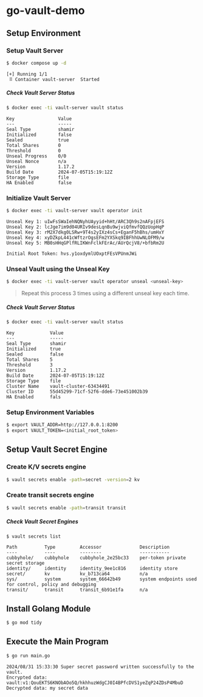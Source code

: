 # go-vault-demo

## Setup Environment

### Setup Vault Server
```sh
$ docker compose up -d
```

```
[+] Running 1/1
 ⠿ Container vault-server  Started 
```

##### Check Vault Server Status
```sh
$ docker exec -ti vault-server vault status
```

```
Key                Value
---                -----
Seal Type          shamir
Initialized        false
Sealed             true
Total Shares       0
Threshold          0
Unseal Progress    0/0
Unseal Nonce       n/a
Version            1.17.2
Build Date         2024-07-05T15:19:12Z
Storage Type       file
HA Enabled         false
```

### Initialize Vault Server
```sh
$ docker exec -ti vault-server vault operator init
```

```
Unseal Key 1: uIwFsSWaIehNQNyhUAyyid+hHt/ARC3Qh9s2nAFpjEFS
Unseal Key 2: lcJge7im9d04URIv9desLqnBu9wjviQfmvfQQzUopHqP
Unseal Key 3: rM2X7dkg0LSRw+9T4s2yIXz4sCs+EganF5hBhs/umHxY
Unseal Key 4: xyDZkpL441cWftzrOgsEFm2YXSkq9IBFhhUwNLOFM9/w
Unseal Key 5: MB0sHHqGPlfRLIKWnFclkFErAc/AUrQcjV8/+bfbRm2U

Initial Root Token: hvs.y1oxdymlUOxptFEsVPUnmJWi
```

### Unseal Vault using the Unseal Key

```sh
$ docker exec -ti vault-server vault operator unseal <unseal-key>
```
> Repeat this process 3 times using a different unseal key each time.

##### Check Vault Server Status
```sh
$ docker exec -ti vault-server vault status
```

```
Key             Value
---             -----
Seal Type       shamir
Initialized     true
Sealed          false
Total Shares    5
Threshold       3
Version         1.17.2
Build Date      2024-07-05T15:19:12Z
Storage Type    file
Cluster Name    vault-cluster-63434491
Cluster ID      55d45299-71cf-52f6-dde6-73e451002b39
HA Enabled      fals
```

### Setup Environment Variables
```sh
$ export VAULT_ADDR=http://127.0.0.1:8200
$ export VAULT_TOKEN=<initial_root_token>
```

## Setup Vault Secret Engine

### Create K/V secrets engine

```sh
$ vault secrets enable -path=secret -version=2 kv
```


### Create transit secrets engine

```sh
$ vault secrets enable -path=transit transit
```

##### Check Vault Secret Engines

```sh
$ vault secrets list
```
```
Path          Type         Accessor              Description
----          ----         --------              -----------
cubbyhole/    cubbyhole    cubbyhole_2e25bc33    per-token private secret storage
identity/     identity     identity_9ee1c816     identity store
secret/       kv           kv_b713ca64           n/a
sys/          system       system_66642b49       system endpoints used for control, policy and debugging
transit/      transit      transit_6b91e1fa      n/a
```

## Install Golang Module 

```sh
$ go mod tidy
```

## Execute the Main Program

```sh
$ go run main.go
```

```
2024/08/31 15:33:30 Super secret password written successfully to the vault.
Encrypted data: vault:v1:QouEKTS6KNObAOo5Q/hkhhuzWdgCJ0I4BPfcDVS1yeZqP24ZDsP4MbuD
Decrypted data: my secret data
```
